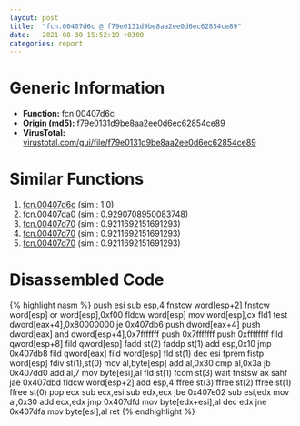```yaml
---
layout: post
title:  "fcn.00407d6c @ f79e0131d9be8aa2ee0d6ec62854ce89"
date:   2021-08-30 15:52:19 +0300
categories: report
---
```


# Generic Information
- **Function:** fcn.00407d6c
- **Origin (md5):** f79e0131d9be8aa2ee0d6ec62854ce89
- **VirusTotal:** [virustotal.com/gui/file/f79e0131d9be8aa2ee0d6ec62854ce89][virustotal_ref]



# Similar Functions

1. [fcn.00407d6c][similar_1_ref] (sim.: 1.0)
2. [fcn.00407da0][similar_2_ref] (sim.: 0.9290708950083748)
3. [fcn.00407d70][similar_3_ref] (sim.: 0.9211692151691293)
4. [fcn.00407d70][similar_4_ref] (sim.: 0.9211692151691293)
5. [fcn.00407d70][similar_5_ref] (sim.: 0.9211692151691293)


# Disassembled Code

{% highlight nasm %}
push esi
sub esp,4
fnstcw word[esp+2]
fnstcw word[esp]
or word[esp],0xf00
fldcw word[esp]
mov word[esp],cx
fld1 
test dword[eax+4],0x80000000
je 0x407db6
push dword[eax+4]
push dword[eax]
and dword[esp+4],0x7fffffff
push 0x7fffffff
push 0xffffffff
fild qword[esp+8]
fild qword[esp]
fadd st(2)
faddp st(1)
add esp,0x10
jmp 0x407db8
fild qword[eax]
fild word[esp]
fld st(1)
dec esi
fprem 
fistp word[esp]
fdiv st(1),st(0)
mov al,byte[esp]
add al,0x30
cmp al,0x3a
jb 0x407dd0
add al,7
mov byte[esi],al
fld st(1)
fcom st(3)
wait 
fnstsw ax
sahf 
jae 0x407dbd
fldcw word[esp+2]
add esp,4
ffree st(3)
ffree st(2)
ffree st(1)
ffree st(0)
pop ecx
sub ecx,esi
sub edx,ecx
jbe 0x407e02
sub esi,edx
mov al,0x30
add ecx,edx
jmp 0x407dfd
mov byte[edx+esi],al
dec edx
jne 0x407dfa
mov byte[esi],al
ret 
{% endhighlight %}


[similar_1_ref]: /report/fcn.00407d6c@9cf8403cbf23888d20d6ee3929791858
[similar_2_ref]: /report/fcn.00407da0@2ba145d6678d721baeb8d825fab7c600
[similar_3_ref]: /report/fcn.00407d70@c4f32fc9d3680d79e17e52694f7c500f
[similar_4_ref]: /report/fcn.00407d70@5a9e6257062d8fd09bc1612cd995b797
[similar_5_ref]: /report/fcn.00407d70@a8c51c88e2272f2397cc463a3ffa4544
[virustotal_ref]: https://www.virustotal.com/gui/file/f79e0131d9be8aa2ee0d6ec62854ce89